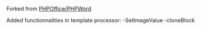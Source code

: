 Forked from [PHPOffice/PHPWord](https://github.com/PHPOffice/PHPWord)

Added functionnalities in template processor:
-SetImageValue
-cloneBlock
